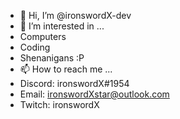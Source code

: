 - 👋 Hi, I’m @ironswordX-dev
- 👀 I’m interested in ...
- Computers
- Coding
- Shenanigans :P
- 📫 How to reach me ...
- Discord: ironswordX#1954
- Email: ironswordXstar@outlook.com
- Twitch: ironswordX

<!---
ironswordX-dev/ironswordX-dev is a ✨ special ✨ repository because its `README.md` (this file) appears on your GitHub profile.
You can click the Preview link to take a look at your changes.
--->
